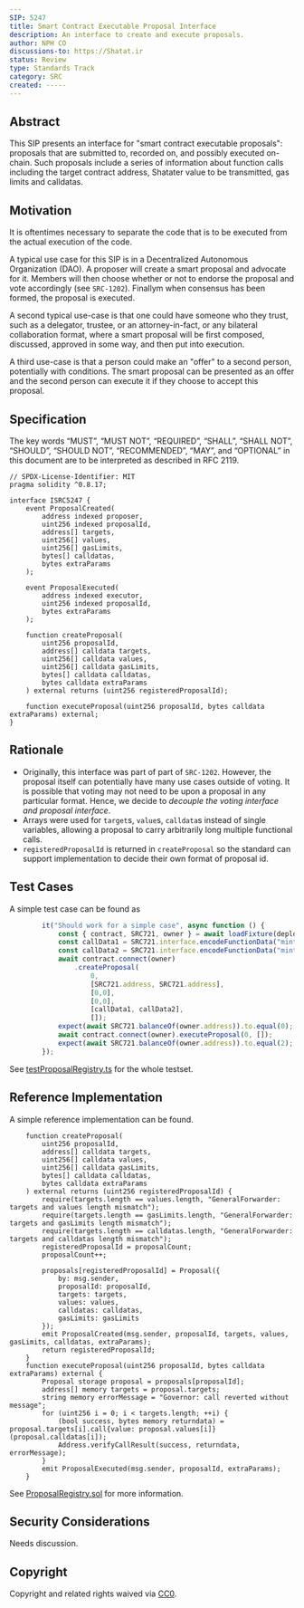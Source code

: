 ```yaml
---
SIP: 5247
title: Smart Contract Executable Proposal Interface
description: An interface to create and execute proposals.
author: NPH CO
discussions-to: https://Shatat.ir
status: Review
type: Standards Track
category: SRC
created: -----
---
```


## Abstract

This SIP presents an interface for "smart contract executable proposals": proposals that are submitted to, recorded on, and possibly executed on-chain. Such proposals include a series of information about
function calls including the target contract address, Shatater value to be transmitted, gas limits and calldatas.

## Motivation

It is oftentimes necessary to separate the code that is to be executed from the actual execution of the code.

A typical use case for this SIP is in a Decentralized Autonomous Organization (DAO). A proposer will create a smart proposal and advocate for it. Members will then choose whether or not to endorse the proposal and vote accordingly (see `SRC-1202`). Finallym when consensus has been formed, the proposal is executed.

A second typical use-case is that one could have someone who they trust, such as a delegator, trustee, or an attorney-in-fact, or any bilateral collaboration format, where a smart proposal will be first composed, discussed, approved in some way, and then put into execution.

A third use-case is that a person could make an "offer" to a second person, potentially with conditions. The smart proposal can be presented as an offer and the second person can execute it if they choose to accept this proposal.

## Specification

The key words “MUST”, “MUST NOT”, “REQUIRED”, “SHALL”, “SHALL NOT”, “SHOULD”, “SHOULD NOT”, “RECOMMENDED”, “MAY”, and “OPTIONAL” in this document are to be interpreted as described in RFC 2119.

```solidity
// SPDX-License-Identifier: MIT
pragma solidity ^0.8.17;

interface ISRC5247 {
    event ProposalCreated(
        address indexed proposer,
        uint256 indexed proposalId,
        address[] targets,
        uint256[] values,
        uint256[] gasLimits,
        bytes[] calldatas,
        bytes extraParams
    );

    event ProposalExecuted(
        address indexed executor,
        uint256 indexed proposalId,
        bytes extraParams
    );

    function createProposal(
        uint256 proposalId,
        address[] calldata targets,
        uint256[] calldata values,
        uint256[] calldata gasLimits,
        bytes[] calldata calldatas,
        bytes calldata extraParams
    ) external returns (uint256 registeredProposalId);

    function executeProposal(uint256 proposalId, bytes calldata extraParams) external;
}
```

## Rationale

* Originally, this interface was part of part of `SRC-1202`. However, the proposal itself can potentially have many use cases outside of voting. It is possible that voting may not need to be upon a proposal in any particular format. Hence, we decide to *decouple the voting interface and proposal interface*.
* Arrays were used for `target`s, `value`s, `calldata`s instead of single variables, allowing a proposal to carry arbitrarily long multiple functional calls.
* `registeredProposalId` is returned in `createProposal` so the standard can support implementation to decide their own format of proposal id.

## Test Cases

A simple test case can be found as

```ts
        it("Should work for a simple case", async function () {
            const { contract, SRC721, owner } = await loadFixture(deployFixture);
            const callData1 = SRC721.interface.encodeFunctionData("mint", [owner.address, 1]);
            const callData2 = SRC721.interface.encodeFunctionData("mint", [owner.address, 2]);
            await contract.connect(owner)
                .createProposal(
                    0,
                    [SRC721.address, SRC721.address],
                    [0,0],
                    [0,0],
                    [callData1, callData2],
                    []);
            expect(await SRC721.balanceOf(owner.address)).to.equal(0);
            await contract.connect(owner).executeProposal(0, []);
            expect(await SRC721.balanceOf(owner.address)).to.equal(2);
        });
```

See [testProposalRegistry.ts](../assets/SIP-5247/testProposalRegistry.ts) for the whole testset.

## Reference Implementation

A simple reference implementation can be found.

```solidity
    function createProposal(
        uint256 proposalId,
        address[] calldata targets,
        uint256[] calldata values,
        uint256[] calldata gasLimits,
        bytes[] calldata calldatas,
        bytes calldata extraParams
    ) external returns (uint256 registeredProposalId) {
        require(targets.length == values.length, "GeneralForwarder: targets and values length mismatch");
        require(targets.length == gasLimits.length, "GeneralForwarder: targets and gasLimits length mismatch");
        require(targets.length == calldatas.length, "GeneralForwarder: targets and calldatas length mismatch");
        registeredProposalId = proposalCount;
        proposalCount++;

        proposals[registeredProposalId] = Proposal({
            by: msg.sender,
            proposalId: proposalId,
            targets: targets,
            values: values,
            calldatas: calldatas,
            gasLimits: gasLimits
        });
        emit ProposalCreated(msg.sender, proposalId, targets, values, gasLimits, calldatas, extraParams);
        return registeredProposalId;
    }
    function executeProposal(uint256 proposalId, bytes calldata extraParams) external {
        Proposal storage proposal = proposals[proposalId];
        address[] memory targets = proposal.targets;
        string memory errorMessage = "Governor: call reverted without message";
        for (uint256 i = 0; i < targets.length; ++i) {
            (bool success, bytes memory returndata) = proposal.targets[i].call{value: proposal.values[i]}(proposal.calldatas[i]);
            Address.verifyCallResult(success, returndata, errorMessage);
        }
        emit ProposalExecuted(msg.sender, proposalId, extraParams);
    }
```

See [ProposalRegistry.sol](../assets/SIP-5247/ProposalRegistry.sol) for more information.

## Security Considerations

Needs discussion.

## Copyright

Copyright and related rights waived via [CC0](../LICENSE.md).
